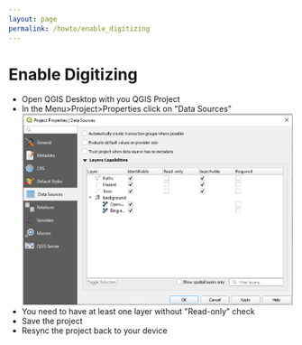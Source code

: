 ```yaml
---
layout: page
permalink: /howto/enable_digitizing
---
```

<!--- IMPORTANT: This permlink is referenced from InputApp -->

# Enable Digitizing

- Open QGIS Desktop with you QGIS Project 
- In the Menu>Project>Properties click on "Data Sources"
![Map Themes](../images/qgis_data_sources.png)
- You need to have at least one layer without "Read-only" check
- Save the project 
- Resync the project back to your device

